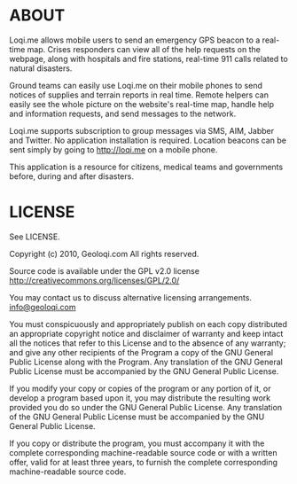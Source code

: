ABOUT
=====

Loqi.me allows mobile users to send an emergency GPS beacon to a real-time map. Crises responders 
can view all of the help requests on the webpage, along with hospitals and fire stations, 
real-time 911 calls related to natural disasters.

Ground teams can easily use Loqi.me on their mobile phones to send notices of supplies and 
terrain reports in real time. Remote helpers can easily see the whole picture on the website's 
real-time map, handle help and information requests, and send messages to the network.

Loqi.me supports subscription to group messages via SMS, AIM, Jabber and Twitter. No application 
installation is required. Location beacons can be sent simply by going to http://loqi.me on a mobile phone.

This application is a resource for citizens, medical teams and governments before, during and after disasters.


LICENSE
=======

See LICENSE.

Copyright (c) 2010, Geoloqi.com
All rights reserved.

Source code is available under the GPL v2.0 license
http://creativecommons.org/licenses/GPL/2.0/

You may contact us to discuss alternative licensing arrangements. info@geoloqi.com

You must conspicuously and appropriately publish on each copy distributed an appropriate 
copyright notice and disclaimer of warranty and keep intact all the notices that refer 
to this License and to the absence of any warranty; and give any other recipients of the 
Program a copy of the GNU General Public License along with the Program. Any translation 
of the GNU General Public License must be accompanied by the GNU General Public License.

If you modify your copy or copies of the program or any portion of it, or develop a program 
based upon it, you may distribute the resulting work provided you do so under the GNU General 
Public License. Any translation of the GNU General Public License must be accompanied by the 
GNU General Public License.

If you copy or distribute the program, you must accompany it with the complete corresponding 
machine-readable source code or with a written offer, valid for at least three years, to 
furnish the complete corresponding machine-readable source code.

